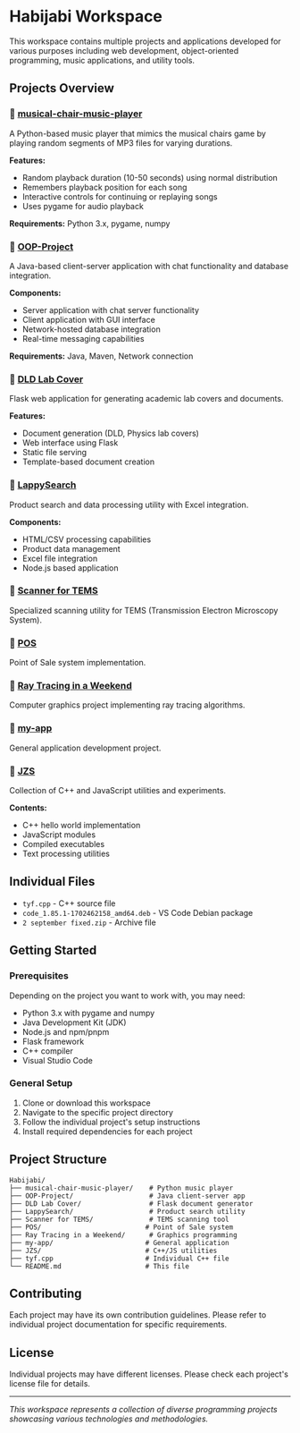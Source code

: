 # Habijabi Workspace

This workspace contains multiple projects and applications developed for various purposes including web development, object-oriented programming, music applications, and utility tools.

## Projects Overview

### 📁 [musical-chair-music-player](musical-chair-music-player/)
A Python-based music player that mimics the musical chairs game by playing random segments of MP3 files for varying durations.

**Features:**
- Random playback duration (10-50 seconds) using normal distribution
- Remembers playback position for each song
- Interactive controls for continuing or replaying songs
- Uses pygame for audio playback

**Requirements:** Python 3.x, pygame, numpy

### 📁 [OOP-Project](OOP-Project/)
A Java-based client-server application with chat functionality and database integration.

**Components:**
- Server application with chat server functionality
- Client application with GUI interface
- Network-hosted database integration
- Real-time messaging capabilities

**Requirements:** Java, Maven, Network connection

### 📁 [DLD Lab Cover](DLD%20Lab%20Cover/)
Flask web application for generating academic lab covers and documents.

**Features:**
- Document generation (DLD, Physics lab covers)
- Web interface using Flask
- Static file serving
- Template-based document creation

### 📁 [LappySearch](LappySearch/)
Product search and data processing utility with Excel integration.

**Components:**
- HTML/CSV processing capabilities
- Product data management
- Excel file integration
- Node.js based application

### 📁 [Scanner for TEMS](Scanner%20for%20TEMS/)
Specialized scanning utility for TEMS (Transmission Electron Microscopy System).

### 📁 [POS](POS/)
Point of Sale system implementation.

### 📁 [Ray Tracing in a Weekend](Ray%20Tracing%20in%20a%20Weekend/)
Computer graphics project implementing ray tracing algorithms.

### 📁 [my-app](my-app/)
General application development project.

### 📁 [JZS](JZS/)
Collection of C++ and JavaScript utilities and experiments.

**Contents:**
- C++ hello world implementation
- JavaScript modules
- Compiled executables
- Text processing utilities

## Individual Files

- `tyf.cpp` - C++ source file
- `code_1.85.1-1702462158_amd64.deb` - VS Code Debian package
- `2 september fixed.zip` - Archive file

## Getting Started

### Prerequisites
Depending on the project you want to work with, you may need:
- Python 3.x with pygame and numpy
- Java Development Kit (JDK)
- Node.js and npm/pnpm
- Flask framework
- C++ compiler
- Visual Studio Code

### General Setup
1. Clone or download this workspace
2. Navigate to the specific project directory
3. Follow the individual project's setup instructions
4. Install required dependencies for each project

## Project Structure
```
Habijabi/
├── musical-chair-music-player/    # Python music player
├── OOP-Project/                   # Java client-server app
├── DLD Lab Cover/                 # Flask document generator
├── LappySearch/                   # Product search utility
├── Scanner for TEMS/              # TEMS scanning tool
├── POS/                          # Point of Sale system
├── Ray Tracing in a Weekend/      # Graphics programming
├── my-app/                       # General application
├── JZS/                          # C++/JS utilities
├── tyf.cpp                       # Individual C++ file
└── README.md                     # This file
```

## Contributing
Each project may have its own contribution guidelines. Please refer to individual project documentation for specific requirements.

## License
Individual projects may have different licenses. Please check each project's license file for details.

---

*This workspace represents a collection of diverse programming projects showcasing various technologies and methodologies.*